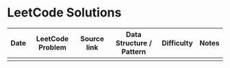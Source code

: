 # LeetCode Solutions

| Date             | LeetCode Problem | Source link | Data Structure / Pattern | Difficulty | Notes
|------------------|------------------| -------------------------|------------|-------------|------|
|                  |                  |             |            |            |             |